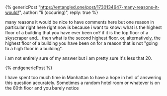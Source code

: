 
{% genericPost "https://entangled.one/post/1730134647-many-reasons-it-would/",
    author: "li (occuring)",
    reply: true %}
  <p>
    many reasons it would be nice to have comments here but one reason in
    particular right here right now is because i want to know: what is the
    highest floor of a building that you have ever been on? if it is the top
    floor of a skyscraper and... then what is the second highest floor. or,
    alternatively, the highest floor of a building you have been on for a reason
    that is not "going to a high floor in a building".
  </p>
  <p>
    i am not entirely sure of my answer but i am pretty sure it's less that 20.
  </p>
{% endgenericPost %}

I have spent too much time in Manhattan to have a hope in hell of answering this question accurately. Sometimes a random hotel room or whatever is on the 80th floor and you barely notice
